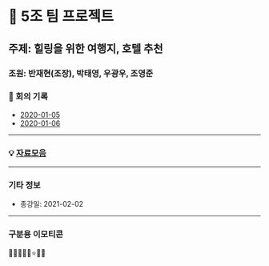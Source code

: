 # 🥕 5조 팀 프로젝트

## 주제: 힐링을 위한 여행지, 호텔 추천

### 조원: 반재현(조장), 박태영, 우광우, 조영준

### 🚀 회의 기록

- [2020-01-05](Project_Record/01_05.md)
- [2020-01-06](Project_Record/01_06.md)

---

### 💡 [자료모음](Project_Record/0자료모음.md)

---

### 기타 정보

- 종강일: 2021-02-02

---

### 구분용 이모티콘

🔎✅🥕🍥💡⭐🌈🚀
